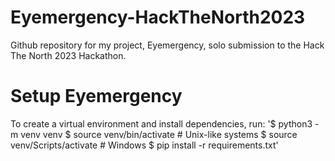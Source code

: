 # Eyemergency-HackTheNorth2023
Github repository for my project, Eyemergency, solo submission to the Hack The North 2023 Hackathon.

# Setup Eyemergency
To create a virtual environment and install dependencies, run:
'$ python3 -m venv venv
$ source venv/bin/activate # Unix-like systems
$ source venv/Scripts/activate # Windows
$ pip install -r requirements.txt'
